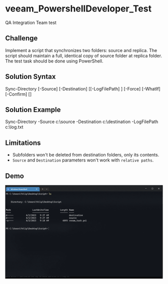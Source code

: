 # veeam_PowershellDeveloper_Test
QA Integration Team test

## Challenge
Implement a script that synchronizes two folders: source and replica. 
The script should maintain a full, identical copy of source folder at replica folder. 
The test task should be done using PowerShell.

## Solution Syntax
Sync-Directory [-Source] <String> [-Destination] <String> [[-LogFilePath] <String>] [-Force] [-WhatIf] [-Confirm] [<CommonParameters>]

## Solution Example
Sync-Directory -Source c:\source -Destination c:\destination -LogFilePath c:\log.txt

## Limitations
- Subfolders won't be deleted from destination folders, only its contents.
- `Source` and `Destination` parameters won't work with `relative paths`.

## Demo
![image](./demo/sync-directory_demo.gif)